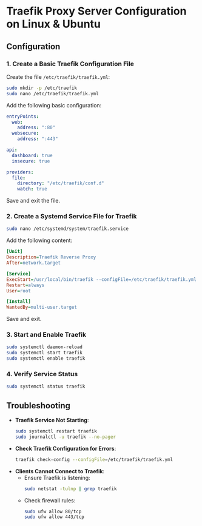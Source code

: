 # Traefik Proxy Server Configuration on Linux & Ubuntu

## **Configuration**

### **1. Create a Basic Traefik Configuration File**
Create the file `/etc/traefik/traefik.yml`:
```bash
sudo mkdir -p /etc/traefik
sudo nano /etc/traefik/traefik.yml
```

Add the following basic configuration:
```yaml
entryPoints:
  web:
    address: ":80"
  websecure:
    address: ":443"

api:
  dashboard: true
  insecure: true

providers:
  file:
    directory: "/etc/traefik/conf.d"
    watch: true
```
Save and exit the file.

### **2. Create a Systemd Service File for Traefik**
```bash
sudo nano /etc/systemd/system/traefik.service
```

Add the following content:
```ini
[Unit]
Description=Traefik Reverse Proxy
After=network.target

[Service]
ExecStart=/usr/local/bin/traefik --configFile=/etc/traefik/traefik.yml
Restart=always
User=root

[Install]
WantedBy=multi-user.target
```

Save and exit.

### **3. Start and Enable Traefik**
```bash
sudo systemctl daemon-reload
sudo systemctl start traefik
sudo systemctl enable traefik
```

### **4. Verify Service Status**
```bash
sudo systemctl status traefik
```


## **Troubleshooting**

- **Traefik Service Not Starting**:
  ```bash
  sudo systemctl restart traefik
  sudo journalctl -u traefik --no-pager
  ```
- **Check Traefik Configuration for Errors**:
  ```bash
  traefik check-config --configFile=/etc/traefik/traefik.yml
  ```
- **Clients Cannot Connect to Traefik**:
  - Ensure Traefik is listening:
    ```bash
    sudo netstat -tulnp | grep traefik
    ```
  - Check firewall rules:
    ```bash
    sudo ufw allow 80/tcp
    sudo ufw allow 443/tcp
    ```

